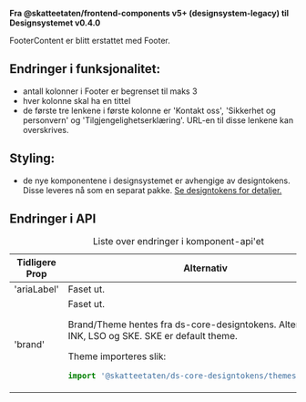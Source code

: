 **Fra @skatteetaten/frontend-components v5+ (designsystem-legacy) til Designsystemet v0.4.0**

FooterContent er blitt erstattet med Footer.

## Endringer i funksjonalitet:

- antall kolonner i Footer er begrenset til maks 3
- hver kolonne skal ha en tittel
- de første tre lenkene i første kolonne er 'Kontakt oss', 'Sikkerhet og personvern' og 'Tilgjengelighetserklæring'. URL-en til disse lenkene kan overskrives.

## Styling:

- de nye komponentene i designsystemet er avhengige av designtokens. Disse leveres nå som en separat pakke. <a class="brodtekst-link" href="#section-designtokens-deprecated">Se designtokens for detaljer.</a>

## Endringer i API

<!-- For full API-dokumentasjon, vennligst se på <a class="brodtekst-link" href="https://www.skatteetaten.no/stilogtone/designsystemet/komponenter/footer/">Footer komponent</a> på dokumentasjonssiden til designsystemet. -->

<div class="migration-tabell">
<table>
<caption>Liste over endringer i komponent-api'et</caption>
<thead><tr><th>Tidligere Prop</th><th>Alternativ</th></tr></thead>
<tbody>
<tr>
<td>'ariaLabel'</td>
<td>
Faset ut.
</td>
</tr>
<tr>
<td>'brand'</td>
<td>
Faset ut.

Brand/Theme hentes fra ds-core-designtokens. Alternativer er INK, LSO og SKE. SKE er default theme.

Theme importeres slik:

```javascript static
import '@skatteetaten/ds-core-designtokens/themes/INK.css';
```

</td>
</tr>
</tbody>
</table>
</div>
